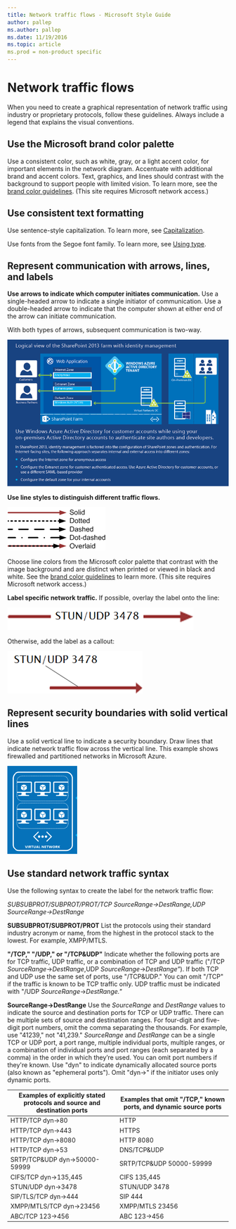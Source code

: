 ```yaml
---
title: Network traffic flows - Microsoft Style Guide
author: pallep
ms.author: pallep
ms.date: 11/19/2016
ms.topic: article
ms.prod = non-product specific
---
```


# Network traffic flows

When
you need to create a graphical representation of network traffic
using industry or proprietary protocols, follow these guidelines.
Always include a legend that explains the visual conventions.

## Use the Microsoft brand color palette

Use
a consistent color, such as white, gray, or a light accent color,
for important elements in the network diagram. Accentuate with
additional brand and accent colors. Text, graphics, and lines
should contrast with the background to support people with limited
vision. To learn more, see the [](https://microsoft.sharepoint.com/teams/BrandCentral/Guidelines/MS_color_and_accessibility_Oct2014.pdf "PDF guidelines for brand colors")[brand color guidelines](https://microsoft.sharepoint.com/teams/BrandCentral/Pages/The-Microsoft-brand-Core-elements-Color.aspx "Color guidelines on Brand Central site"). (This site requires Microsoft network access.)

## Use consistent text formatting

Use sentence-style capitalization. To learn more, see [Capitalization](/style-guide/capitalization).

Use fonts from the Segoe font family. To learn more, see [Using type](/style-guide/text-formatting/using-type/).

## Represent communication with arrows, lines, and labels

**Use arrows to indicate which computer initiates communication.**
Use a single-headed arrow to indicate a single initiator of
communication. Use a double-headed arrow to indicate that the
computer shown at either end of the arrow can initiate
communication. 

With both types of arrows, subsequent communication is two-way.

![](media/illustrating-network-traffic-flows/589503366.PNG)

**Use line styles to distinguish different traffic flows.**

![](media/illustrating-network-traffic-flows/1252879060.png)

Choose line colors from the Microsoft color palette that contrast with the image background and are distinct when printed or viewed in black and white. See the [brand color guidelines](https://microsoft.sharepoint.com/teams/BrandCentral/Pages/The-Microsoft-brand-Core-elements-Color.aspx "Color guidelines on Brand Central site") to learn more. (This site requires Microsoft network access.)

**Label specific network traffic.** If possible, overlay the label onto the line: 

![](media/illustrating-network-traffic-flows/83067036.png)

Otherwise, add the label as a callout:

![](media/illustrating-network-traffic-flows/572369390.png)

## Represent security boundaries with solid vertical lines

Use
a solid vertical line to indicate a security boundary. Draw lines
that indicate network traffic flow across the vertical line. This
example shows firewalled and partitioned networks in Microsoft
Azure.

![](media/illustrating-network-traffic-flows/881348326.png)

## Use standard network traffic syntax

Use the following syntax to create the label for the network traffic flow:

*SUBSUBPROT/SUBPROT/PROT/TCP SourceRange-\>DestRange,UDP SourceRange-\>DestRange*

**SUBSUBPROT/SUBPROT/PROT** List
the protocols using their standard industry acronym or name, from the
highest in the protocol stack to the lowest. For example,
XMPP/MTLS. 

**"/TCP," "/UDP," or "/TCP\&UDP"** Indicate
whether the following ports are for TCP traffic, UDP traffic,
or a combination of TCP and UDP traffic ("/TCP *SourceRange*-\>*DestRange*,UDP *SourceRange*-\>*DestRange"*). If
both TCP and UDP use the same set of ports, use "/TCP\&UDP."
You can omit "/TCP" if the traffic is known to be TCP traffic only.
UDP traffic must be indicated with "/UDP *SourceRange*-\>*DestRange."*

**SourceRange-\>DestRange** Use the *SourceRange* and *DestRange*
values to indicate the source and destination ports for TCP or UDP
traffic. There can be multiple sets of source and
destination ranges. For four-digit and five-digit port numbers,
omit the comma separating the thousands. For example, use "41239,"
not "41,239." *SourceRange* and *DestRange*
can be a single TCP or UDP port, a port range, multiple
individual ports, multiple ranges, or a combination of individual
ports and port ranges (each separated by a comma) in the order in
which they’re used. You can omit port numbers if they're
known. Use "dyn" to indicate dynamically allocated source ports
(also known as "ephemeral ports"). Omit "dyn-\>" if the initiator
uses only dynamic ports. 

**Examples of explicitly stated protocols and source and destination ports**|**Examples that omit "/TCP," known ports, and dynamic source ports**
--|--
HTTP/TCP dyn->80|HTTP
HTTP/TCP dyn->443|HTTPS
HTTP/TCP dyn->8080|HTTP 8080
HTTP/TCP dyn->53|DNS/TCP&UDP
SRTP/TCP&UDP dyn->50000-59999|SRTP/TCP&UDP 50000-59999
CIFS/TCP dyn->135,445|CIFS 135,445
STUN/UDP dyn->3478|STUN/UDP 3478
SIP/TLS/TCP dyn->444|SIP 444
XMPP/MTLS/TCP dyn->23456|XMPP/MTLS 23456
ABC/TCP 123->456|ABC 123->456
